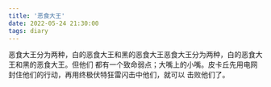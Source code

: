 ```yaml
---
title: '恶食大王'
date: 2022-05-24 21:30:00
tags: diary
---
```

恶食大王分为两种，白的恶食大王和黑的恶食大王恶食大王分为两种，白的恶食大王和黑的恶食大王。但他们
都有一个致命弱点；大嘴上的小嘴。皮卡丘先用电网封住他们的行动，再用终极伏特狂雷闪击中他们，就可以
击败他们了。
